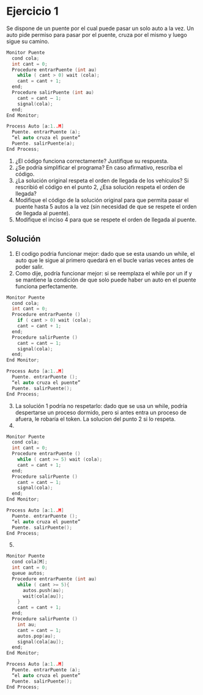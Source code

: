 Ejercicio 1
======
Se dispone de un puente por el cual puede pasar un solo auto a la vez. Un auto pide
permiso para pasar por el puente, cruza por el mismo y luego sigue su camino.
```c
Monitor Puente
  cond cola;
  int cant = 0;
  Procedure entrarPuente (int au)
    while ( cant > 0) wait (cola);
    cant = cant + 1;
  end;
  Procedure salirPuente (int au)
    cant = cant – 1;
    signal(cola);
  end;
End Monitor;

Process Auto [a:1..M]
  Puente. entrarPuente (a);
  “el auto cruza el puente”
  Puente. salirPuente(a);
End Process;
```
1. ¿El código funciona correctamente? Justifique su respuesta.
2. ¿Se podría simplificar el programa? En caso afirmativo, rescriba el código.
3. ¿La solución original respeta el orden de llegada de los vehículos? Si rescribió el
código en el punto 2, ¿Esa solución respeta el orden de llegada?
4. Modifique el código de la solución original para que permita pasar el puente hasta 5
autos a la vez (sin necesidad de que se respete el orden de llegada al puente).
5. Modifique el inciso 4 para que se respete el orden de llegada al puente.

Solución
-------
1. El codigo podria funcionar mejor: dado que se esta usando un while, el auto que le sigue al primero quedará en el bucle varias veces antes de poder salir.
2. Como dije, podría funcionar mejor: si se reemplaza el while por un if y se mantiene la condición de que solo puede haber un auto en el puente funciona perfectamente.
```c
Monitor Puente
  cond cola;
  int cant = 0;
  Procedure entrarPuente ()
    if ( cant > 0) wait (cola);
    cant = cant + 1;
  end;
  Procedure salirPuente ()
    cant = cant – 1;
    signal(cola);
  end;
End Monitor;

Process Auto [a:1..M]
  Puente. entrarPuente ();
  “el auto cruza el puente”
  Puente. salirPuente();
End Process;
```
3. La solución 1 podría no respetarlo: dado que se usa un while, podría despertarse un proceso dormido, pero si antes entra un proceso de afuera, le robaría el token. La solucion del punto 2 si lo respeta. 
4.
```c
Monitor Puente
  cond cola;
  int cant = 0;
  Procedure entrarPuente ()
    while ( cant >= 5) wait (cola);
    cant = cant + 1;
  end;
  Procedure salirPuente ()
    cant = cant – 1;
    signal(cola);
  end;
End Monitor;

Process Auto [a:1..M]
  Puente. entrarPuente ();
  “el auto cruza el puente”
  Puente. salirPuente();
End Process;
```
5.
```c
Monitor Puente
  cond cola[M];
  int cant = 0;
  queue autos;
  Procedure entrarPuente (int au)
    while ( cant >= 5){
      autos.push(au);
      wait(cola[au]);
    }
    cant = cant + 1;
  end;
  Procedure salirPuente ()
    int au;
    cant = cant – 1;
    autos.pop(au);
    signal(cola[au]);
  end;
End Monitor;

Process Auto [a:1..M]
  Puente. entrarPuente (a);
  “el auto cruza el puente”
  Puente. salirPuente();
End Process;
```
